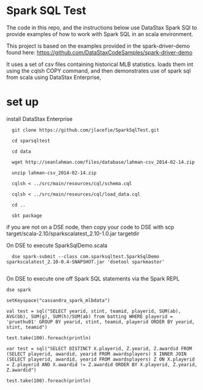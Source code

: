 Spark SQL Test
=================

The code in this repo, and the instructions below use DataStax Spark SQl to provide examples of how to work with Spark SQL in an scala environment.

This project is based on the examples provided in the spark-driver-demo found here:  https://github.com/DataStaxCodeSamples/spark-driver-demo

It uses a set of csv files containing historical MLB statistics. loads them int using the cqlsh COPY command, and then demonstrates use of spark sql from scala using DataStax Enterprise, 

# set up

install DataStax Enterprise
```
  git clone https://github.com/jlacefie/SparkSqlTest.git 

  cd sparsqltest
  
  cd data

  wget http://seanlahman.com/files/database/lahman-csv_2014-02-14.zip

  unzip lahman-csv_2014-02-14.zip
  
  cqlsh < ../src/main/resources/cql/schema.cql 

  cqlsh < ../src/main/resources/cql/load_data.cql
  
  cd ..

  sbt package

```

if you are not on a DSE node, then copy your code to DSE with scp target/scala-2.10/sparkscalatest_2.10-1.0.jar targetdir

On DSE to execute SparkSqlDemo.scala
```
  dse spark-submit --class com.sparksqltest.SparkSqlDemo sparkscalatest_2.10-0.4-SNAPSHOT.jar 'dsetool sparkmaster'
  
```

On DSE to execute one off Spark SQL statements via the Spark REPL


```
dse spark

setKeyspace("cassandra_spark_mlbdata")

val test = sql("SELECT yearid, stint, teamid, playerid, SUM(ab), AVG(bb), SUM(g), SUM(h)/SUM(ab) from batting WHERE playerid = 'pruethu01' GROUP BY yearid, stint, teamid, playerid ORDER BY yearid, stint, teamid")

test.take(100).foreach(println)

var test = sql("SELECT DISTINCT X.playerid, Z.yearid, Z.awardid FROM (SELECT playerid, awardid, yearid FROM awardsplayers) X INNER JOIN (SELECT playerid, awardid, yearid FROM awardsplayers) Z ON X.playerid = Z.playerid AND X.awardid != Z.awardid ORDER BY X.playerid, Z.yearid, Z.awardid")

test.take(100).foreach(println)

```